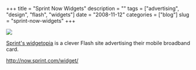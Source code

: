 +++
title = "Sprint Now Widgets"
description = ""
tags = ["advertising", "design", "flash", "widgets"]
date = "2008-11-12"
categories = ["blog"]
slug = "sprint-now-widgets"
+++



  <div class="notebook-screenshot"><a href="http://now.sprint.com/widget/"><img src="//media.konigi.com/notebook/sprint-widgetopia.jpg" class="notebook-image" /></a></div><p><a href="http://now.sprint.com/widget/">Sprint's widgetopia</a> is a clever Flash site advertising their mobile broadband card.</p>
    
  <a href="http://now.sprint.com/widget/">http://now.sprint.com/widget/</a>
